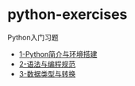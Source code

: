 # python-exercises
Python入门习题

* [1-Python简介与环境搭建](1-Python简介与环境搭建.md)
* [2-语法与编程规范](2-语法与编程规范.md)
* [3-数据类型与转换](3-数据类型与转换.md)
